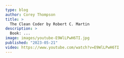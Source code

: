 ```yaml
---
type: blog
author: Corey Thompson
title: >
  The Clean Coder by Robert C. Martin
description: >
  Book: ...
image: images/youtube-E9WlLPwH6TI.jpg
published: "2023-05-21"
video: https://www.youtube.com/watch?v=E9WlLPwH6TI
---
```


